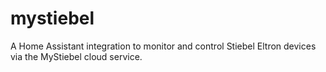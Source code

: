 # mystiebel
A Home Assistant integration to monitor and control Stiebel Eltron devices via the MyStiebel cloud service.
